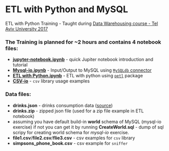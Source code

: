 # ETL with Python and MySQL
ETL with Python Training - Taught during [Data Warehousing course - Tel Aviv University 2017](http://www30.tau.ac.il/yedion/syllabuse.asp?course=0571417202)
  
### The Training is planned for ~2 hours and contains 4 notebook files:
* **[jupyter-notebook.ipynb](/jupyter-notebook.ipynb)** - quick Jupiter notebook introduction and tutorial
* **[Mysql-io.ipynb](/Mysql-io.ipynb)**   - Input/Output to MySQL using [``MySQLdb`` connector](http://mysql-python.sourceforge.net/MySQLdb.html)
* **[ETL with Python.ipynb](/ETL_with_Python.ipynb)**  - ETL with python using [``petl``](https://petl.readthedocs.io/en/latest/) package
* **[CSV-io](/csv_io/CSV-io.ipynb)** - ``csv`` library usage examples

### Data files:
* **drinks.json** - drinks consumption data ([source](https://github.com/justmarkham)) 
* **drinks.zip** - zipped json file (used for a zip file example in ETL notebook)
* assuming you have default build-in **world** schema of MySQL (mysql-io exercise) if not you can get it by running **CreateWorld.sql**  - dump of sql scripy for creating world schema for *mysql-io* exercise. 
* **file1.csv**/**file2.csv**/**flie3.csv** - csv examples for ``csv`` library
* **simpsons_phone_book.csv** - csv example for ``sniffer``
